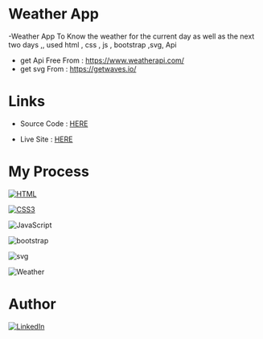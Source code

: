 # Weather App

-Weather App To Know the weather for the current day as well as the next two days ,, used html , css , js , bootstrap ,svg, Api

- get Api Free From : https://www.weatherapi.com/
- get svg From : https://getwaves.io/

# Links 
- Source Code : <a href="https://github.com/mohamedsamir200/Weather-App" target="_blank"> HERE </a>

- Live Site : <a href="https://mohamedsamir200.github.io/Weather-App/" target="_blank"> HERE </a>

# My Process 
[![HTML](https://img.shields.io/badge/HTML5-E34F26?style=for-the-badge&logo=html5&logoColor=white)](https://developer.mozilla.org/fr/) 

[![CSS3](https://img.shields.io/badge/CSS3-1572B6?style=for-the-badge&logo=css3&logoColor=white)](https://developer.mozilla.org/fr/docs/Web/CSS)

![JavaScript](https://img.shields.io/badge/javascript-%23323330.svg?style=for-the-badge&logo=javascript&logoColor=%23F7DF1E)

![bootstrap](https://img.shields.io/badge/bootstrap-purple?style=for-the-badge&logo=bootstrap&logoColor=white)

![svg](https://img.shields.io/badge/svg-red?style=for-the-badge&logo=svg&logoColor=white)


![Weather](https://github.com/mohamedsamir200/Weather-App/assets/105426114/8a1d0863-03ba-467a-b464-23686609e9bc)


  

# Author
[![LinkedIn](https://img.shields.io/badge/LinkedIn-0077B5?style=for-the-badge&logo=linkedin&logoColor=white)](https://www.linkedin.com/in/mohamed-samir-7bb66a242/)
